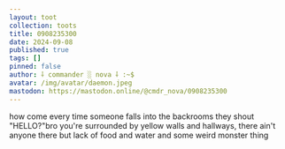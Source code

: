 ```yaml
---
layout: toot
collection: toots
title: 0908235300
date: 2024-09-08
published: true
tags: []
pinned: false
author: ⸸ commander ░ nova ⸸ :~$
avatar: /img/avatar/daemon.jpeg
mastodon: https://mastodon.online/@cmdr_nova/0908235300
---
```


how come every time someone falls into the backrooms they shout "HELLO?"bro you're surrounded by yellow walls and hallways, there ain't anyone there but lack of food and water and some weird monster thing
